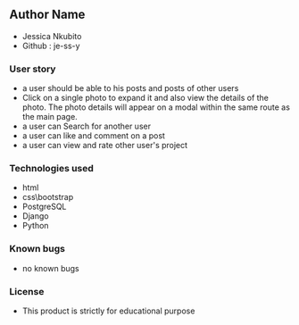 ## Author Name
* Jessica Nkubito
* Github : je-ss-y
### User story
* a user should be able to his posts and posts of other users
* Click on a single photo to expand it and also view the details of the photo. The photo details will    appear on a modal within the same route as the main page.
* a user can Search for another user
* a user can like and comment on a post
* a user can view and rate other user's project
### Technologies used
* html
* css\bootstrap
* PostgreSQL
* Django
* Python
### Known bugs
* no known bugs
### License
* This product is strictly for educational purpose